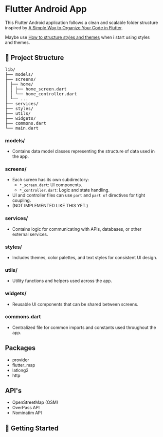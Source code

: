 # Flutter Android App

This Flutter Android application follows a clean and scalable folder structure inspired by [A Simple Way to Organize Your Code in Flutter](https://medium.com/@kanellopoulos.leo/a-simple-way-to-organize-your-code-in-flutter-e175e7004fb5). 

Maybe use [How to structure styles and themes](https://medium.com/@kanellopoulos.leo/a-simple-way-to-organize-your-styles-themes-in-flutter-a0e7eba5b297) when i start using styles and themes.

## 📁 Project Structure
<pre>
lib/ 
├── models/ 
├── screens/ 
│ ├── home/ 
│ │ ├── home_screen.dart 
│ │ └── home_controller.dart 
│ └── ... 
├── services/ 
├── styles/ 
├── utils/ 
├── widgets/
├── commons.dart 
└── main.dart
</pre>

### models/
- Contains data model classes representing the structure of data used in the app.

### screens/
- Each screen has its own subdirectory:
  - `*_screen.dart`: UI components.
  - `*_controller.dart`: Logic and state handling.
- UI and controller files can use `part` and `part of` directives for tight coupling.
- (NOT IMPLEMENTED LIKE THIS YET.)

### services/
- Contains logic for communicating with APIs, databases, or other external services.

### styles/
- Includes themes, color palettes, and text styles for consistent UI design.

### utils/
- Utility functions and helpers used across the app.

### widgets/
- Reusable UI components that can be shared between screens.

### commons.dart
- Centralized file for common imports and constants used throughout the app.


## Packages

- provider
- flutter_map
- latlong2
- http

## API's

- OpenStreetMap (OSM)
- OverPass API
- Nominatim API

## 🚀 Getting Started



